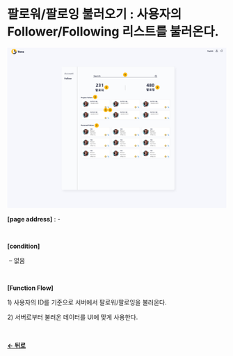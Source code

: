 # 팔로워/팔로잉 불러오기 : 사용자의 Follower/Following 리스트를 불러온다.

![MypageInfo](/docs/image/Mypage_Follower.png)

**[page address]** : -

<br/>

**[condition]**

&nbsp;&ndash; 없음

<br/>

**[Function Flow]**

1\) 사용자의 ID를 기준으로 서버에서 팔로워/팔로잉을 불러온다.

2\) 서버로부터 불러온 데이터를 UI에 맞게 사용한다.

<br/>

[**← 뒤로**](/docs/MypageSetting.md)